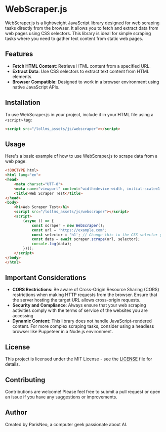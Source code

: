 # WebScraper.js

WebScraper.js is a lightweight JavaScript library designed for web scraping tasks directly from the browser. It allows you to fetch and extract data from web pages using CSS selectors. This library is ideal for simple scraping tasks where you need to gather text content from static web pages.

## Features

- **Fetch HTML Content**: Retrieve HTML content from a specified URL.
- **Extract Data**: Use CSS selectors to extract text content from HTML elements.
- **Browser Compatible**: Designed to work in a browser environment using native JavaScript APIs.

## Installation

To use WebScraper.js in your project, include it in your HTML file using a `<script>` tag:

```html
<script src="/lollms_assets/js/webscraper"></script>
```

## Usage

Here's a basic example of how to use WebScraper.js to scrape data from a web page:

```html
<!DOCTYPE html>
<html lang="en">
<head>
    <meta charset="UTF-8">
    <meta name="viewport" content="width=device-width, initial-scale=1.0">
    <title>Web Scraper Test</title>
</head>
<body>
    <h1>Web Scraper Test</h1>
    <script src="/lollms_assets/js/webscraper"></script>
    <script>
        (async () => {
            const scraper = new WebScraper();
            const url = 'https://example.com';
            const selector = 'h1'; // Change this to the CSS selector you want to use
            const data = await scraper.scrape(url, selector);
            console.log(data);
        })();
    </script>
</body>
</html>
```

## Important Considerations

- **CORS Restrictions**: Be aware of Cross-Origin Resource Sharing (CORS) restrictions when making HTTP requests from the browser. Ensure that the server hosting the target URL allows cross-origin requests.
- **Security and Compliance**: Always ensure that your web scraping activities comply with the terms of service of the websites you are accessing.
- **Dynamic Content**: This library does not handle JavaScript-rendered content. For more complex scraping tasks, consider using a headless browser like Puppeteer in a Node.js environment.

## License

This project is licensed under the MIT License - see the [LICENSE](LICENSE) file for details.

## Contributing

Contributions are welcome! Please feel free to submit a pull request or open an issue if you have any suggestions or improvements.

## Author

Created by ParisNeo, a computer geek passionate about AI.
